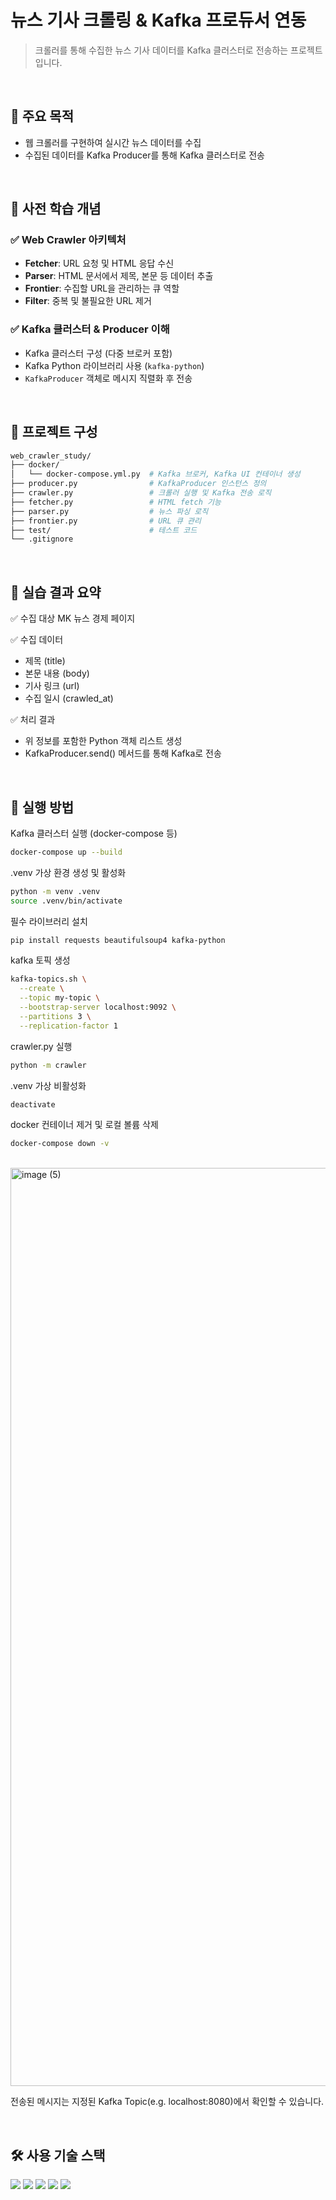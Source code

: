 # 뉴스 기사 크롤링 & Kafka 프로듀서 연동

> 크롤러를 통해 수집한 뉴스 기사 데이터를 Kafka 클러스터로 전송하는 프로젝트입니다.

<br>

## 📌 주요 목적

- 웹 크롤러를 구현하여 실시간 뉴스 데이터를 수집
- 수집된 데이터를 Kafka Producer를 통해 Kafka 클러스터로 전송

<br>

## 📖 사전 학습 개념

### ✅ Web Crawler 아키텍처

- **Fetcher**: URL 요청 및 HTML 응답 수신
- **Parser**: HTML 문서에서 제목, 본문 등 데이터 추출
- **Frontier**: 수집할 URL을 관리하는 큐 역할
- **Filter**: 중복 및 불필요한 URL 제거

### ✅ Kafka 클러스터 & Producer 이해

- Kafka 클러스터 구성 (다중 브로커 포함)
- Kafka Python 라이브러리 사용 (`kafka-python`)
- `KafkaProducer` 객체로 메시지 직렬화 후 전송

<br>

## 🔧 프로젝트 구성

```bash
web_crawler_study/
├── docker/
│   └── docker-compose.yml.py  # Kafka 브로커, Kafka UI 컨테이너 생성
├── producer.py                # KafkaProducer 인스턴스 정의
├── crawler.py                 # 크롤러 실행 및 Kafka 전송 로직
├── fetcher.py                 # HTML fetch 기능
├── parser.py                  # 뉴스 파싱 로직
├── frontier.py                # URL 큐 관리
├── test/                      # 테스트 코드
└── .gitignore
```

<br>

## 🧪 실습 결과 요약

✅ 수집 대상
MK 뉴스 경제 페이지

✅ 수집 데이터

- 제목 (title)
- 본문 내용 (body)
- 기사 링크 (url)
- 수집 일시 (crawled_at)

✅ 처리 결과

- 위 정보를 포함한 Python 객체 리스트 생성
- KafkaProducer.send() 메서드를 통해 Kafka로 전송

<br>

## 🚀 실행 방법

Kafka 클러스터 실행 (docker-compose 등)

```bash
docker-compose up --build
```

.venv 가상 환경 생성 및 활성화

```bash
python -m venv .venv
source .venv/bin/activate
```

필수 라이브러리 설치

```bash
pip install requests beautifulsoup4 kafka-python
```

kafka 토픽 생성

```bash
kafka-topics.sh \
  --create \
  --topic my-topic \
  --bootstrap-server localhost:9092 \
  --partitions 3 \
  --replication-factor 1
```

crawler.py 실행

```bash
python -m crawler
```

.venv 가상 비활성화

```bash
deactivate
```

docker 컨테이너 제거 및 로컬 볼륨 삭제

```bash
docker-compose down -v
```

<br>

<img width="1469" alt="image (5)" src="https://github.com/user-attachments/assets/80d7410a-6423-4d63-b61d-b52233d688b8" />

<br>

전송된 메시지는 지정된 Kafka Topic(e.g. localhost:8080)에서 확인할 수 있습니다.

<br>

## 🛠 사용 기술 스택

<img src="https://img.shields.io/badge/Python 3.12-3776AB?style=for-the-badge&logo=python&logoColor=white">
<img src="https://img.shields.io/badge/Requests-506365?style=for-the-badge&logo=Requests&logoColor=white">
<img src="https://img.shields.io/badge/BeautifulSoup4-EF3F56?style=for-the-badge&logo=BeautifulSoup4&logoColor=white">
<img src="https://img.shields.io/badge/Apache Kafka-231F20?style=for-the-badge&logo=apachekafka&logoColor=white">
<img src="https://img.shields.io/badge/docker-2496ED?style=for-the-badge&logo=docker&logoColor=white">
